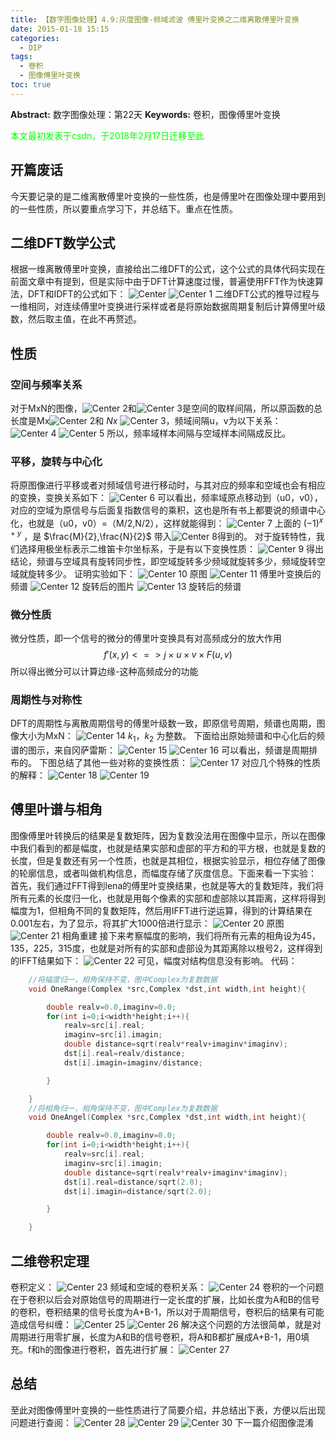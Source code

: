 ```yaml
---
title: 【数字图像处理】4.9:灰度图像-频域滤波 傅里叶变换之二维离散傅里叶变换
date: 2015-01-18 15:15
categories:
  - DIP
tags:
  - 卷积
  - 图像傅里叶变换
toc: true
---
```

**Abstract:** 数字图像处理：第22天
**Keywords:** 卷积，图像傅里叶变换
<!--more-->
<font color="00FF00">本文最初发表于csdn，于2018年2月17日迁移至此</font>


## 开篇废话
今天要记录的是二维离散傅里叶变换的一些性质，也是傅里叶在图像处理中要用到的一些性质，所以要重点学习下，并总结下。重点在性质。

## 二维DFT数学公式
根据一维离散傅里叶变换，直接给出二维DFT的公式，这个公式的具体代码实现在前面文章中有提到，但是实际中由于DFT计算速度过慢，普遍使用FFT作为快速算法，DFT和IDFT的公式如下：
![Center][]
![Center 1][]
二维DFT公式的推导过程与一维相同，对连续傅里叶变换进行采样或者是将原始数据周期复制后计算傅里叶级数，然后取主值，在此不再赘述。

## 性质

### 空间与频率关系
对于MxN的图像，![Center 2][]和![Center 3][]是空间的取样间隔，所以原函数的总长度是Mx![Center 2][]和 $Nx$ ![Center 3][]，频域间隔u，v为以下关系：
![Center 4][]
![Center 5][]
所以，频率域样本间隔与空域样本间隔成反比。
### 平移，旋转与中心化
将原图像进行平移或者对频域信号进行移动时，与其对应的频率和空域也会有相应的变换，变换关系如下：
![Center 6][]
可以看出，频率域原点移动到（u0，v0），对应的空域为原信号与后面复指数信号的乘积，这也是所有书上都要说的频谱中心化，也就是（u0，v0）=（M/2,N/2），这样就能得到：
![Center 7][]
上面的 $(-1)^{x+y}$ ，是 $\frac{M}{2},\frac{N}{2}$ 带入![Center 8][]得到的。
对于旋转特性，我们选择用极坐标表示二维笛卡尔坐标系，于是有以下变换性质：
![Center 9][]
得出结论，频谱与空域具有旋转同步性，即空域旋转多少频域就旋转多少，频域旋转空域就旋转多少。
证明实验如下：
![Center 10][]
原图
![Center 11][]
傅里叶变换后的频谱
![Center 12][]
旋转后的图片
![Center 13][]
旋转后的频谱
### 微分性质
微分性质，即一个信号的微分的傅里叶变换具有对高频成分的放大作用
$$
f'(x,y)<=>j\times u\times v\times F(u,v)
$$
所以得出微分可以计算边缘-这种高频成分的功能

### 周期性与对称性
DFT的周期性与离散周期信号的傅里叶级数一致，即原信号周期，频谱也周期，图像大小为MxN：
![Center 14][]
$k_1，k_2$ 为整数。
下面给出原始频谱和中心化后的频谱的图示，来自冈萨雷斯：
![Center 15][]
![Center 16][]
可以看出，频谱是周期排布的。
下图总结了其他一些对称的变换性质：
![Center 17][]
对应几个特殊的性质的解释：
![Center 18][]
![Center 19][]
## 傅里叶谱与相角
图像傅里叶转换后的结果是复数矩阵，因为复数没法用在图像中显示，所以在图像中我们看到的都是幅度，也就是结果实部和虚部的平方和的平方根，也就是复数的长度，但是复数还有另一个性质，也就是其相位，根据实验显示，相位存储了图像的轮廓信息，或者叫做机构信息，而幅度存储了灰度信息。下面来看一下实验：
首先，我们通过FFT得到lena的傅里叶变换结果，也就是等大的复数矩阵，我们将所有元素的长度归一化，也就是用每个像素的实部和虚部除以其距离，这样将得到幅度为1，但相角不同的复数矩阵，然后用IFFT进行逆运算，得到的计算结果在0.001左右，为了显示，将其扩大1000倍进行显示：
![Center 20][]
原图
![Center 21][]
相角重建
接下来考察幅度的影响，我们将所有元素的相角设为45，135，225，315度，也就是对所有的实部和虚部设为其距离除以根号2，这样得到的IFFT结果如下：
![Center 22][]
可见，幅度对结构信息没有影响。
代码：
```c++
    //将幅度归一，相角保持不变，图中Complex为复数数据
    void OneRange(Complex *src,Complex *dst,int width,int height){

        double realv=0.0,imaginv=0.0;
        for(int i=0;i<width*height;i++){
            realv=src[i].real;
            imaginv=src[i].imagin;
            double distance=sqrt(realv*realv+imaginv*imaginv);
            dst[i].real=realv/distance;
            dst[i].imagin=imaginv/distance;

        }

    }
    //将相角归一，相角保持不变，图中Complex为复数数据
    void OneAngel(Complex *src,Complex *dst,int width,int height){

        double realv=0.0,imaginv=0.0;
        for(int i=0;i<width*height;i++){
            realv=src[i].real;
            imaginv=src[i].imagin;
            double distance=sqrt(realv*realv+imaginv*imaginv);
            dst[i].real=distance/sqrt(2.0);
            dst[i].imagin=distance/sqrt(2.0);

        }

    }
```
## 二维卷积定理
卷积定义：
![Center 23][]
频域和空域的卷积关系：
![Center 24][]
卷积的一个问题在于卷积以后会对原始信号的周期进行一定长度的扩展，比如长度为A和B的信号的卷积，卷积结果的信号长度为A+B-1，所以对于周期信号，卷积后的结果有可能造成信号纠缠：
![Center 25][]
![Center 26][]
解决这个问题的方法很简单，就是对周期进行用零扩展，长度为A和B的信号卷积，将A和B都扩展成A+B-1，用0填充。f和h的图像进行卷积，首先进行扩展：
![Center 27][]

## 总结
至此对图像傅里叶变换的一些性质进行了简要介绍，并总结出下表，方便以后出现问题进行查阅：
![Center 28][]
![Center 29][]
![Center 30][]
下一篇介绍图像混淆

[Center]: DIP-4-9-灰度图像-频域滤波-傅里叶变换之二维离散傅里叶变换/20150118141144636.png
[Center 1]: DIP-4-9-灰度图像-频域滤波-傅里叶变换之二维离散傅里叶变换/20150118141153013.png
[Center 2]: DIP-4-9-灰度图像-频域滤波-傅里叶变换之二维离散傅里叶变换/20150118141702018.png
[Center 3]: DIP-4-9-灰度图像-频域滤波-傅里叶变换之二维离散傅里叶变换/20150118141708336.png
[Center 4]: DIP-4-9-灰度图像-频域滤波-傅里叶变换之二维离散傅里叶变换/20150118141527591.png
[Center 5]: DIP-4-9-灰度图像-频域滤波-傅里叶变换之二维离散傅里叶变换/20150118141538168.png
[Center 6]: DIP-4-9-灰度图像-频域滤波-傅里叶变换之二维离散傅里叶变换/20150118142253019.png
[Center 7]: DIP-4-9-灰度图像-频域滤波-傅里叶变换之二维离散傅里叶变换/20150118142859713.png
[Center 8]: DIP-4-9-灰度图像-频域滤波-傅里叶变换之二维离散傅里叶变换/20150118143112656.png
[Center 9]: DIP-4-9-灰度图像-频域滤波-傅里叶变换之二维离散傅里叶变换/20150118143247234.png
[Center 10]: DIP-4-9-灰度图像-频域滤波-傅里叶变换之二维离散傅里叶变换/20150118153044782.jpeg
[Center 11]: DIP-4-9-灰度图像-频域滤波-傅里叶变换之二维离散傅里叶变换/20150118153040156.jpeg
[Center 12]: DIP-4-9-灰度图像-频域滤波-傅里叶变换之二维离散傅里叶变换/20150118153136512.jpeg
[Center 13]: DIP-4-9-灰度图像-频域滤波-傅里叶变换之二维离散傅里叶变换/20150118153135609.jpeg
[Center 14]: DIP-4-9-灰度图像-频域滤波-傅里叶变换之二维离散傅里叶变换/20150118144104755.png
[Center 15]: DIP-4-9-灰度图像-频域滤波-傅里叶变换之二维离散傅里叶变换/20150118144300820.png
[Center 16]: DIP-4-9-灰度图像-频域滤波-傅里叶变换之二维离散傅里叶变换/20150118144312598.png
[Center 17]: DIP-4-9-灰度图像-频域滤波-傅里叶变换之二维离散傅里叶变换/20150118145616983.png
[Center 18]: DIP-4-9-灰度图像-频域滤波-傅里叶变换之二维离散傅里叶变换/20150118145713158.png
[Center 19]: DIP-4-9-灰度图像-频域滤波-傅里叶变换之二维离散傅里叶变换/20150118145705437.png
[Center 20]: DIP-4-9-灰度图像-频域滤波-傅里叶变换之二维离散傅里叶变换/20150118145038415.jpg
[Center 21]: DIP-4-9-灰度图像-频域滤波-傅里叶变换之二维离散傅里叶变换/20150118145052736.jpg
[Center 22]: DIP-4-9-灰度图像-频域滤波-傅里叶变换之二维离散傅里叶变换/20150118145311857.jpg
[Center 23]: DIP-4-9-灰度图像-频域滤波-傅里叶变换之二维离散傅里叶变换/20150118145925203.png
[Center 24]: DIP-4-9-灰度图像-频域滤波-傅里叶变换之二维离散傅里叶变换/20150118150010812.png
[Center 25]: DIP-4-9-灰度图像-频域滤波-傅里叶变换之二维离散傅里叶变换/20150118150334345.png
[Center 26]: DIP-4-9-灰度图像-频域滤波-傅里叶变换之二维离散傅里叶变换/20150118150347948.png
[Center 27]: DIP-4-9-灰度图像-频域滤波-傅里叶变换之二维离散傅里叶变换/20150118150523748.png
[Center 28]: DIP-4-9-灰度图像-频域滤波-傅里叶变换之二维离散傅里叶变换/20150118150823819.png
[Center 29]: DIP-4-9-灰度图像-频域滤波-傅里叶变换之二维离散傅里叶变换/20150118150813406.png
[Center 30]: DIP-4-9-灰度图像-频域滤波-傅里叶变换之二维离散傅里叶变换/20150118150847921.png
